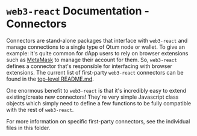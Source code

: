 # `web3-react` Documentation - Connectors

Connectors are stand-alone packages that interface with `web3-react` and manage connections to a single type of Qtum node or wallet. To give an example: it's quite common for dApp users to rely on browser extensions such as [MetaMask](https://metamask.io/) to manage their account for them. So, `web3-react` defines a connector that's responsible for interfacing with browser extensions. The current list of first-party `web3-react` connectors can be found in the [top-level README.md](../../README.md).

One enormous benefit to `web3-react` is that it's incredibly easy to extend existing/create new connectors! They're very simple Javascript class objects which simply need to define a few functions to be fully compatible with the rest of `web3-react`.

For more information on specific first-party connectors, see the individual files in this folder.
